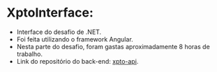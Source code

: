 # XptoInterface: 

* Interface do desafio de .NET. 
* Foi feita utilizando o framework Angular.
* Nesta parte do desafio, foram gastas aproximadamente 8 horas de trabalho.
* Link do repositório do back-end: [xpto-api](https://github.com/TheAbraaonix/xpto-api).